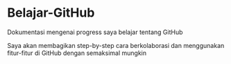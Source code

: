# Belajar-GitHub
Dokumentasi mengenai progress saya belajar tentang GitHub

Saya akan membagikan step-by-step cara berkolaborasi dan menggunakan fitur-fitur di GitHub dengan semaksimal mungkin
